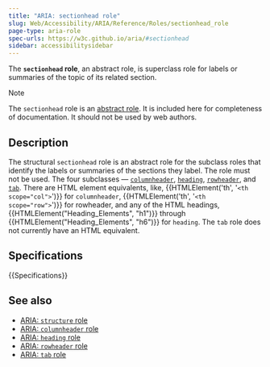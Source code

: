 ```yaml
---
title: "ARIA: sectionhead role"
slug: Web/Accessibility/ARIA/Reference/Roles/sectionhead_role
page-type: aria-role
spec-urls: https://w3c.github.io/aria/#sectionhead
sidebar: accessibilitysidebar
---
```


The **`sectionhead` role**, an abstract role, is superclass role for labels or summaries of the topic of its related section.

> [!NOTE]
> The `sectionhead` role is an [abstract role](/en-US/docs/Web/Accessibility/ARIA/Reference/Roles#6._abstract_roles). It is included here for completeness of documentation. It should not be used by web authors.

## Description

The structural `sectionhead` role is an abstract role for the subclass roles that identify the labels or summaries of the sections they label. The role must not be used. The four subclasses — [`columnheader`](/en-US/docs/Web/Accessibility/ARIA/Reference/Roles/columnheader_role), [`heading`](/en-US/docs/Web/Accessibility/ARIA/Reference/Roles/heading_role), [`rowheader`](/en-US/docs/Web/Accessibility/ARIA/Reference/Roles/rowheader_role), and [`tab`](/en-US/docs/Web/Accessibility/ARIA/Reference/Roles/tab_role). There are HTML element equivalents, like, {{HTMLElement('th', '<code>&lt;th scope="col"&gt;</code>')}} for `columnheader`, {{HTMLElement('th', '<code>&lt;th scope="row"&gt;</code>')}} for rowheader, and any of the HTML headings, {{HTMLElement("Heading_Elements", "h1")}} through {{HTMLElement("Heading_Elements", "h6")}} for `heading`. The `tab` role does not currently have an HTML equivalent.

## Specifications

{{Specifications}}

## See also

- [ARIA: `structure` role](/en-US/docs/Web/Accessibility/ARIA/Reference/Roles/structure_role)
- [ARIA: `columnheader` role](/en-US/docs/Web/Accessibility/ARIA/Reference/Roles/columnheader_role)
- [ARIA: `heading` role](/en-US/docs/Web/Accessibility/ARIA/Reference/Roles/heading_role)
- [ARIA: `rowheader` role](/en-US/docs/Web/Accessibility/ARIA/Reference/Roles/rowheader_role)
- [ARIA: `tab` role](/en-US/docs/Web/Accessibility/ARIA/Reference/Roles/tab_role)
